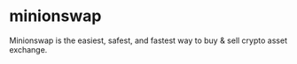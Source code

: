 # minionswap
Minionswap is the easiest, safest, and fastest way to buy &amp; sell crypto asset exchange.
